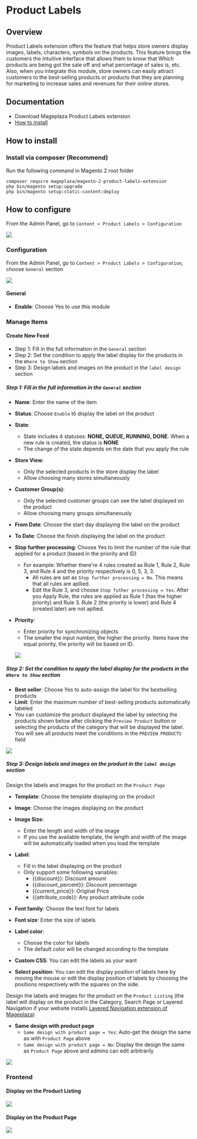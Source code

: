 # Product Labels
## Overview

Product Labels extension offers the feature that helps store owners display images, labels, characters, symbols on the products. This feature brings the customers the intuitive interface that allows them to know that Which products are being got the sale off and what percentage of sales is, etc. Also, when you integrate this module, store owners can easily attract customers to the best-selling products or products that they are planning for marketing to increase sales and revenues for their online stores.

## Documentation
- Download Mageplaza Product Labels extension
- [How to install](https://www.mageplaza.com/install-magento-2-extension/)

## How to install

### Install via composer (Recommend)

Run the following command in Magento 2 root folder
```
composer require mageplaza/magento-2-product-labels-extension
php bin/magento setup:upgrade
php bin/magento setup:static-content:deploy
```


## How to configure

From the Admin Panel, go to `Content > Product Labels > Configuration`

![](https://i.imgur.com/cnAlD7g.png)

### Configuration

From the Admin Panel, go to  `Content > Product Labels > Configuration`, choose `General` section

![](https://i.imgur.com/ljnXfOI.png)

#### General

* **Enable**: Choose Yes to use this module

### Manage Items
#### Create New Feed

- Step 1: Fill in the full information in the `General` section
- Step 2: Set the condition to apply the label display for the products in the `Where to Show` section
- Step 3: Design labels and images on the product in the `label design` section

##### Step 1: Fill in the full information in the `General` section

- **Name**: Enter the name of the item
- **Status**: Choose `Enable` tô display the label on the product
- **State**:
  - State includes 4 statuses: **NONE, QUEUE, RUNNING, DONE**. When a new rule is created, the status is **NONE**
  - The change of the state depends on the date that you apply the rule
  
- **Store View**:
  - Only the selected products in the store display the label
  - Allow choosing many stores simultaneously
  
- **Customer Group(s)**:
  - Only the selected customer groups can see the label displayed on the product
  - Allow choosing many groups simultaneously
  
- **From Date**: Choose the start day displaying the label on the product
- **To Date**: Choose the finish displaying the label on the product
- **Stop further processing**: Choose Yes to limit the number of the rule that applied for a product (based in the priority and ID)
  - For example: Whether there're 4 rules created as Rule 1, Rule 2, Rule 3, and Rule 4 and the priority respectively is 0, 5, 3, 3. 
    - All rules are set as `Stop further processing = No`. This means that all rules are apllied.
    - Edit the Rule 3, and choose `Stop futher processing = Yes`. After you Apply Rule, the rules are applied as Rule 1 (has the higher priority) and Rule 3. Rule 2 (the priority is lower) and Rule 4 (created later) are not apllied.
    
- **Priority**: 
  - Enter priority for synchronizing objects
  - The smaller the input number, the higher the priority. Items have the equal priority, the priority will be based on ID.
  
  ![](https://i.imgur.com/GvGlmfb.gif)
  
  
##### Step 2: Set the condition to apply the label display for the products in the `Where to Show` section

- **Best seller**: Choose Yes to auto-assign the label for the bestselling products
- **Limit**: Enter the maximum number of best-selling products automatically labeled
- You can customize the product displayed the label by selecting the products shown below after clicking the `Preview Product` button or selecting the products of the category that will be displayed the label. You will see all products meet the conditions in the `PREVIEW PRODUCTS` field

![](https://i.imgur.com/YO0HaD6.gif)

##### Step 3: Design labels and images on the product in the `label design` section

Design the labels and images for the product on the `Product Page`

- **Template**: Choose the template displaying on the product
- **Image**: Choose the images displaying on the product
- **Image Size**:
  - Enter the length and width of the image
  - If you use the available template, the length and width of the image will be automatically loaded when you load the template
  
- **Label**:
  - Fill in the label displaying on the product
  - Only support some following variables:
    - {{discount}}: Discount amount
    - {{discount_percent}}: Discount percentage
    - {{current_price}}: Original Price
    - {{attribute_code}}: Any product attribute code
    
- **Font family**: Choose the text font for labels
- **Font size**: Enter the size of labels
- **Label color**:
  - Choose the color for labels
  - The default color will be changed according to the template
  
- **Custom CSS**: You can edit the labels as your want
- **Select position**: You can edit the display position of labels here by moving the mouse or edit the display position of labels by choosing the positions respectively with the squares on the side.
  
Design the labels and images for the product on the `Product Listing` (the label will display on the product in the Category, Search Page or Layered Navigation if your website installs [Layered Navigation extension of Mageplaza](https://www.mageplaza.com/magento-2-layered-navigation-extension/))

  - **Same design with product page**
    - `Same design with product page = Yes`: Auto-get the design the same as with `Product Page` above
    - `Same design with product page = No`: Display the design the same as `Product Page` above and admins can edit arbitrarily
    
![](https://i.imgur.com/184QCG2.gif)     
    
### Frontend
#### Display on the Product Listing

![](https://i.imgur.com/1QmoqfC.png)

#### Display on the Product Page

![](https://i.imgur.com/gEOG0Tz.png)




























